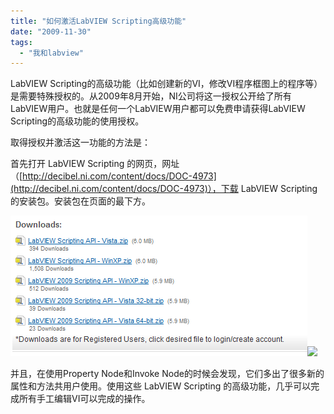 ```yaml
---
title: "如何激活LabVIEW Scripting高级功能"
date: "2009-11-30"
tags: 
  - "我和labview"
---
```


LabVIEW Scripting的高级功能（比如创建新的VI，修改VI程序框图上的程序等）是需要特殊授权的。从2009年8月开始，NI公司将这一授权公开给了所有LabVIEW用户。也就是任何一个LabVIEW用户都可以免费申请获得LabVIEW Scripting的高级功能的使用授权。

取得授权并激活这一功能的方法是：

首先打开 LabVIEW Scripting 的网页，网址（[http://decibel.ni.com/content/docs/DOC-4973](http://decibel.ni.com/content/docs/DOC-4973)），下载 LabVIEW Scripting 的安装包。安装包在页面的最下方。

[![](images/669f6cd2812a444a947ab63bf31f5e77.png)![](http://ruanqizhen.wordpress.com/wp-content/uploads/2009/11/669f6cd2812a444a947ab63bf31f5e77.png?w=261)](http://ruanqizhen.wordpress.com/wp-content/uploads/2009/11/9fbf5617bdaef959b6a5dd0054fa7db0.png)

并且，在使用Property Node和Invoke Node的时候会发现，它们多出了很多新的属性和方法共用户使用。使用这些 LabVIEW Scripting 的高级功能，几乎可以完成所有手工编辑VI可以完成的操作。
